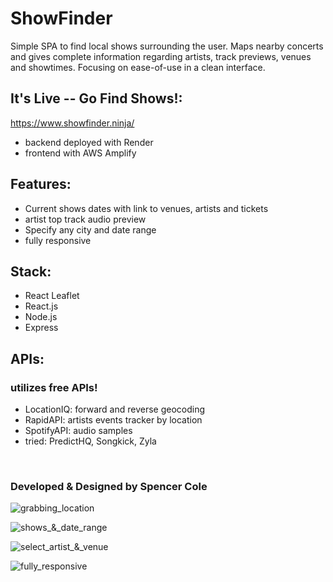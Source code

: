 # ShowFinder

Simple SPA to find local shows surrounding the user. Maps nearby concerts and gives complete information regarding artists, track previews, venues and showtimes. Focusing on ease-of-use in a clean interface. 

## It's Live -- Go Find Shows!:
https://www.showfinder.ninja/

- backend deployed with Render
- frontend with AWS Amplify

## Features:

- Current shows dates with link to venues, artists and tickets
- artist top track audio preview
- Specify any city and date range
- fully responsive

## Stack:

- React Leaflet
- React.js
- Node.js
- Express

## APIs:

### utilizes free APIs!
- LocationIQ: forward and reverse geocoding
- RapidAPI: artists events tracker by location
- SpotifyAPI: audio samples
- tried: PredictHQ, Songkick, Zyla
<br>

### Developed & Designed by Spencer Cole


![grabbing_location](/_client/docs/1_grabbing_location.?raw=true "grab location")

![shows_&_date_range](/_client/docs/2_shows_date_range.?raw=true "shows & date range")

![select_artist_&_venue](/_client/docs/3_select_artist.?raw=true "select artist & venue")

![fully_responsive](/_client/docs/4_mobile_responsive.?raw=true "fully responsive")